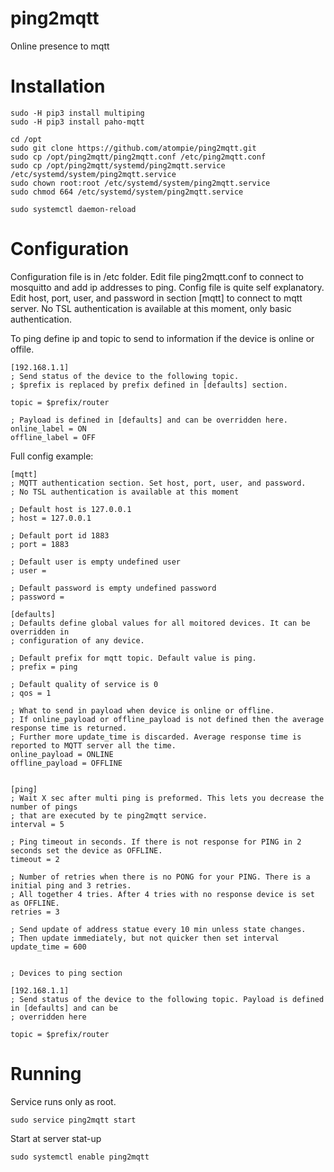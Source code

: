 # ping2mqtt
Online presence to mqtt

# Installation

    sudo -H pip3 install multiping
    sudo -H pip3 install paho-mqtt
    
    cd /opt
    sudo git clone https://github.com/atompie/ping2mqtt.git
    sudo cp /opt/ping2mqtt/ping2mqtt.conf /etc/ping2mqtt.conf
    sudo cp /opt/ping2mqtt/systemd/ping2mqtt.service /etc/systemd/system/ping2mqtt.service
    sudo chown root:root /etc/systemd/system/ping2mqtt.service
    sudo chmod 664 /etc/systemd/system/ping2mqtt.service

    sudo systemctl daemon-reload

# Configuration

Configuration file is in /etc folder. Edit file ping2mqtt.conf to connect 
to mosquitto and add ip addresses to ping. Config file is quite self explanatory.
Edit host, port, user, and password in section \[mqtt\] to connect to mqtt server.
No TSL authentication is available at this moment, only basic authentication. 

To ping define ip and topic to send to information if the device is online or offile.

    [192.168.1.1]
    ; Send status of the device to the following topic.
    ; $prefix is replaced by prefix defined in [defaults] section. 
    
    topic = $prefix/router

    ; Payload is defined in [defaults] and can be overridden here.
    online_label = ON
    offline_label = OFF
    
Full config example:

```
[mqtt]
; MQTT authentication section. Set host, port, user, and password.
; No TSL authentication is available at this moment

; Default host is 127.0.0.1
; host = 127.0.0.1

; Default port id 1883
; port = 1883

; Default user is empty undefined user
; user =

; Default password is empty undefined password
; password =

[defaults]
; Defaults define global values for all moitored devices. It can be overridden in
; configuration of any device.

; Default prefix for mqtt topic. Default value is ping.
; prefix = ping

; Default quality of service is 0
; qos = 1

; What to send in payload when device is online or offline.
; If online_payload or offline_payload is not defined then the average response time is returned.
; Further more update_time is discarded. Average response time is reported to MQTT server all the time.
online_payload = ONLINE
offline_payload = OFFLINE


[ping]
; Wait X sec after multi ping is preformed. This lets you decrease the number of pings
; that are executed by te ping2mqtt service.
interval = 5

; Ping timeout in seconds. If there is not response for PING in 2 seconds set the device as OFFLINE.
timeout = 2

; Number of retries when there is no PONG for your PING. There is a initial ping and 3 retries.
; All together 4 tries. After 4 tries with no response device is set as OFFLINE.
retries = 3

; Send update of address statue every 10 min unless state changes.
; Then update immediately, but not quicker then set interval
update_time = 600


; Devices to ping section

[192.168.1.1]
; Send status of the device to the following topic. Payload is defined in [defaults] and can be
; overridden here

topic = $prefix/router
```
# Running

Service runs only as root.

    sudo service ping2mqtt start 
    
Start at server stat-up

    sudo systemctl enable ping2mqtt
